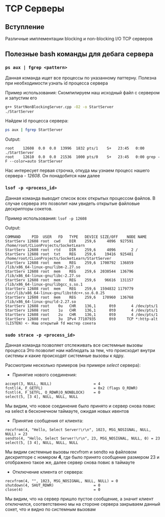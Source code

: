 # TCP Серверы

## Вступление
Различные имплементации blocking и non-blocking I/O TCP серверов

## Полезные bash команды для дебага сервера

### ```ps aux | fgrep <pattern>```
Данная команда ищет все процессы по указанному паттерну. Полезна при необходимости узнать id процесса сервера

Пример использования:
Скомпилируем наш исходный файл с сервером и запустим его
```bash
g++ StartNonBlockingServer.cpp -O2 -o StartServer
./StartServer
```

Найдем id процесса сервера:
```bash
ps aux | fgrep StartServer
```

Output:
```
root    12608  0.0  0.0  13996  1832 pts/1    S+   23:45   0:00 ./StartServer
root    12610  0.0  0.0  21536  1000 pts/0    S+   23:45   0:00 grep -F --color=auto StartServer
```

Нас интересует первая строчка, откуда мы узнаем процесс нашего сервера - *12608*. Он понадобится нам далее

###  ```lsof -p <process_id>```
Данная команда выводит список всех открытых процессом файлов. В случае сервера это позволит нам увидеть открытые файловые
дескрипторы сокетов.

Пример использования:
```lsof -p 12608```

Output:
```
COMMAND     PID  USER   FD   TYPE   DEVICE SIZE/OFF    NODE NAME
StartServ 12608 root  cwd    DIR    259,6     4096  927591 /home/root/CLionProjects/SocketLearn
StartServ 12608 root  rtd    DIR    259,6     4096       2 /
StartServ 12608 root  txt    REG    259,6    19416  925481 /home/root/CLionProjects/SocketLearn/StartServer
StartServ 12608 root  mem    REG    259,6  1700792  136859 /lib/x86_64-linux-gnu/libm-2.27.so
StartServ 12608 root  mem    REG    259,6  2030544  136796 /lib/x86_64-linux-gnu/libc-2.27.so
StartServ 12608 root  mem    REG    259,6    96616  131157 /lib/x86_64-linux-gnu/libgcc_s.so.1
StartServ 12608 root  mem    REG    259,6  1594832 1179779 /usr/lib/x86_64-linux-gnu/libstdc++.so.6.0.25
StartServ 12608 root  mem    REG    259,6   170960  136768 /lib/x86_64-linux-gnu/ld-2.27.so
StartServ 12608 root    0u   CHR    136,1      0t0       4 /dev/pts/1
StartServ 12608 root    1u   CHR    136,1      0t0       4 /dev/pts/1
StartServ 12608 root    2u   CHR    136,1      0t0       4 /dev/pts/1
StartServ 12608 root    3u  IPv4 77107935      0t0     TCP *:http-alt (LISTEN) <- Наш открытый fd мастер сокета
```
### ```sudo strace -p <process_id>```
Данная команда позволяет отслеживать все системные вызовы процесса
Это позволит нам наблюдать за тем, что происходит внутри системы и какие происходят системные вызовы к ядру.

Рассмотрим несколько примеров (на примере *select* сервера):

  * Принятие нового соединения:
```
accept(3, NULL, NULL)                   = 4
fcntl(4, F_GETFL)                       = 0x2 (flags O_RDWR)
fcntl(4, F_SETFL, O_RDWR|O_NONBLOCK)    = 0
select(5, [3 4], NULL, NULL, NULL
```

Мы видим, что новое соединение было принято и сервер снова повис на select в бесконечном таймауте, ожидая новых ивентов

  * Принятие сообщения от клиента:
```
recvfrom(4, "Hello, Select Server!\r\n", 1023, MSG_NOSIGNAL, NULL, NULL) = 23
sendto(4, "Hello, Select Server!\r\n", 23, MSG_NOSIGNAL, NULL, 0) = 23
select(5, [3 4], NULL, NULL, NULL
```

Мы видим системные вызовы recvfrom и sendto на файловом дескрипторе с номером **4**, где было принято сообщение размером 23 и отображено такое же, далее сервер снова повис
в таймауте

  * Отключение клиента от сервера:
```
recvfrom(4, "", 1023, MSG_NOSIGNAL, NULL, NULL) = 0
shutdown(4, SHUT_RDWR)                  = 0
close(4)                                = 0
```

Мы видим, что на сервер пришло пустое сообщение, а значит клиент отключился, соответственно мы на стороне сервера закрываем данный сокет, что и видно по системным вызовам